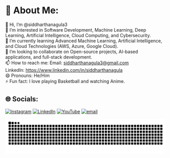 # 💫 About Me:
👋 Hi, I’m @siddharthanagula3<br>👀 I’m interested in Software Development, Machine Learning, Deep Learning, Artificial Intelligence, Cloud Computing, and Cybersecurity.<br>🌱 I’m currently learning Advanced Machine Learning, Artificial Intelligence, and Cloud Technologies (AWS, Azure, Google Cloud).<br>💞️ I’m looking to collaborate on Open-source projects, AI-based applications, and full-stack development.<br>📫 How to reach me: Email: siddharthanagula3@gmail.com<br>LinkedIn: https://www.linkedin.com/in/siddharthanagula<br>😄 Pronouns: He/Him<br>⚡ Fun fact: I love playing Basketball and watching Anime.


## 🌐 Socials:
[![Instagram](https://img.shields.io/badge/Instagram-%23E4405F.svg?logo=Instagram&logoColor=white)](https://instagram.com/siddhartha_nagula) [![LinkedIn](https://img.shields.io/badge/LinkedIn-%230077B5.svg?logo=linkedin&logoColor=white)](https://linkedin.com/in/siddharthanagula) [![YouTube](https://img.shields.io/badge/YouTube-%23FF0000.svg?logo=YouTube&logoColor=white)](https://youtube.com/@siddharthanagula) [![email](https://img.shields.io/badge/Email-D14836?logo=gmail&logoColor=white)](mailto:siddharthanagula3@gmail.com) 




<picture>
  <source media="(prefers-color-scheme: dark)" srcset="https://raw.githubusercontent.com/siddharthanagula3/siddharthanagula3/output/github-snake-dark.svg" />
  <source media="(prefers-color-scheme: light)" srcset="https://raw.githubusercontent.com/siddharthanagula3/siddharthanagula3/output/github-snake.svg" />
  <img alt="github-snake" src="https://raw.githubusercontent.com/siddharthanagula3/siddharthanagula3/output/github-snake.svg" />
</picture>
